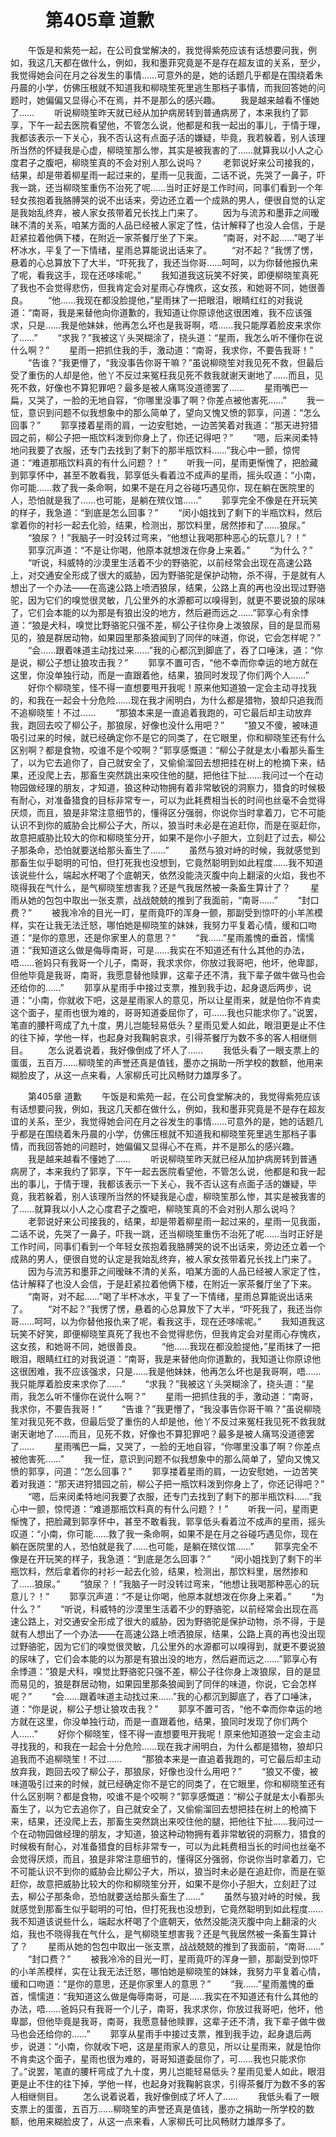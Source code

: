 # 　　第405章 道歉
　　午饭是和紫苑一起，在公司食堂解决的，我觉得紫苑应该有话想要问我，例如，我这几天都在做什么，例如，我和墨菲究竟是不是存在超友谊的关系，至少，我觉得她会问在月之谷发生的事情……可意外的是，她的话题几乎都是在围绕着朱丹晨的小学，仿佛压根就不知道我和柳晓笙死里逃生那档子事情，而我回答她的问题时，她偏偏又显得心不在焉，并不是那么的感兴趣。
　　我是越来越看不懂她了……
　　听说柳晓笙昨天就已经从加护病房转到普通病房了，本来我约了郭享，下午一起去医院看望他，不管怎么说，他都是和我一起出的事儿，于情于理，我都该表示一下关心，我不否认这有点面子活的嫌疑，毕竟，我若躲着，别人该理所当然的怀疑我是心虚，柳晓笙那么惨，其实是被我害的了……就算我以小人之心度君子之腹吧，柳晓笙真的不会对别人那么说吗？
　　老郭说好来公司接我的，结果，却是带着柳星雨一起过来的，星雨一见我面，二话不说，先哭了一鼻子，吓我一跳，还当柳晓笙重伤不治死了呢……当时正好是工作时间，同事们看到一个年轻女孩抱着我胳膊哭的说不出话来，旁边还立着一个成熟的男人，便很自觉的认定是我始乱终弃，被人家女孩带着兄长找上门来了。
　　因为与流苏和墨菲之间暧昧不清的关系，咱某方面的人品已经被人家定了性，估计解释了也没人会信，于是赶紧拉着他俩下楼，在附近一家茶餐厅坐了下来。
　　“南哥，对不起……”喝了半杯冰水，平复了一下情绪，星雨总算能说出话来了。
　　“对不起？”我愣了愣，悬着的心总算放下了大半，“吓死我了，我还当你哥……呵呵，以为你替他报仇来了呢，看我这手，现在还哆嗦呢。”
　　我知道我这玩笑不好笑，即便柳晓笙真死了我也不会觉得悲伤，但我肯定会对星雨心存愧疚，这女孩，和她哥不同，她很善良。
　　“他……我现在都没脸提他，”星雨抹了一把眼泪，眼睛红红的对我说道：“南哥，我是来替他向你道歉的，我知道让你原谅他这很困难，我不应该强求，只是……我是他妹妹，他再怎么坏也是我哥啊，唔……我只能厚着脸皮来求你了……”
　　“求我？”我被这丫头哭糊涂了，挠头道：“星雨，我怎么听不懂你在说什么啊？”
　　星雨一把抓住我的手，激动道：“南哥，我求你，不要告我哥！”
　　“告谁？”我更懵了，“我没事告你哥干嘛？”虽说柳晓笙对我见死不救，但最后受了重伤的人却是他，他丫不反过来冤枉我见死不救我就谢天谢地了……而且，见死不救，好像也不算犯罪吧？最多是被人痛骂没道德罢了……
　　星雨嘴巴一扁，又哭了，一脸的无地自容，“你哪里没事了啊？你差点被他害死……”
　　我一怔，意识到问题不似我想象中的那么简单了，望向又愧又愤的郭享，问道：“怎么回事？”
　　郭享搂着星雨的肩，一边安慰她，一边苦笑着对我道：“那天进狩猎园之前，柳公子把一瓶饮料泼到你身上了，你还记得吧？”
　　“嗯，后来闵柔特地问我要了衣服，还专门去找到了剩下的那半瓶饮料……”我心中一颤，惊愕道：“难道那瓶饮料真的有什么问题？！”
　　听我一问，星雨更惭愧了，把脸藏到郭享怀中，甚至不敢看我，郭享低头看着泣不成声的星雨，摇头叹道：“小南，你可能……救了我一条命啊，如果不是在月之谷碰巧遇见你，现在躺在医院里的人，恐怕就是我了……也可能，是躺在殡仪馆……”
　　郭享完全不像是在开玩笑的样子，我急道：“到底是怎么回事？”
　　“闵小姐找到了剩下的半瓶饮料，然后拿着你的衬衫一起去化验，结果，检测出，那饮料里，居然掺和了……狼尿。”
　　“狼尿？！”我脑子一时没转过弯来，“他想让我喝那种恶心的玩意儿？！”
　　郭享沉声道：“不是让你喝，他原本就想泼在你身上来着。”
　　“为什么？”
　　“听说，科威特的沙漠里生活着不少的野骆驼，以前经常会出现在高速公路上，对交通安全形成了很大的威胁，因为野骆驼是保护动物，杀不得，于是就有人想出了一个办法——在高速公路上喷洒狼尿，结果，公路上真的再也没出现过野骆驼，因为它们的嗅觉很灵敏，几公里外的水源都可以嗅得到，就更不要说狼的尿味了，它们会本能的以为那是有狼出没的地方，然后避而远之……”郭享心有余悸道：“狼是犬科，嗅觉比野骆驼只强不差，柳公子往你身上泼狼尿，目的是显而易见的，狼是群居动物，如果园里那条狼闻到了同伴的味道，你说，它会怎样呢？”
　　“会……跟着味道主动找过来……”我的心都沉到脚底了，吞了口唾沫，道：“你是说，柳公子想让狼攻击我？”
　　郭享不置可否，“他不幸而你幸运的地方就在这里，你没单独行动，而是一直跟着他，结果，狼同时发现了你们两个人……”
　　好你个柳晓笙，怪不得一直想要甩开我呢！原来他知道狼一定会主动寻找我的，和我在一起会十分危险……现在我才闹明白，为什么都是猎物，狼却只追我而不追柳晓笙！不过……
　　“那狼本来是一直追着我跑的，可它最后却主动放弃我，跑回去咬了柳公子，那狼尿，好像也没什么用吧？”
　　“狼又不傻，被味道吸引过来的时候，就已经确定你不是它的同类了，在它眼里，你和柳晓笙还有什么区别啊？都是食物，咬谁不是个咬啊？”郭享感慨道：“柳公子就是太小看那头畜生了，以为它去追你了，自己就安全了，又偷偷溜回去想把挂在树上的枪摘下来，结果，还没爬上去，那畜生突然跳出来咬住他的腿，把他往下扯……我问过一个在动物园做经理的朋友，才知道，狼这种动物拥有着非常敏锐的洞察力，猎食的时候极有耐心，对准备猎食的目标非常专一，可以为此耗费相当长的时间也丝毫不会觉得厌烦，而且，狼是非常注意细节的，懂得区分强弱，你说你当时拿着刀，它不可能认识不到你的威胁会比柳公子大，所以，狼当时未必是在追赶你，而是在驱赶你，故意把威胁比较大的你和柳晓笙分开，如果不是你小子胆大，立刻赶了过去，柳公子那条命，恐怕就要送给那头畜生了……”
　　虽然与狼对峙的时候，我就感觉到那畜生似乎聪明的可怕，但打死我也没想到，它竟然聪明到如此程度……我不知道该说些什么，端起水杯喝了个底朝天，依然没能浇灭腹中向上翻滚的火焰，我也不晓得我在气什么，是气柳晓笙想害我？还是气我居然被一条畜生算计了？
　　星雨从她的包包中取出一张支票，战战兢兢的推到了我面前，“南哥……”
　　“封口费？”
　　被我冷冷的目光一盯，星雨竟吓的浑身一颤，那副受到惊吓的小羊羔模样，实在让我无法迁怒，哪怕她是柳晓笙的妹妹，我努力平复着心情，缓和口吻道：“是你的意思，还是你家里人的意思？”
　　“我……”星雨羞愧的垂首，懦懦道：“我知道这么做是侮辱南哥，可是……我实在不知道还有什么其他的办法，唔……爸妈只有我哥一个儿子，南哥，我求求你，你放过我哥吧，他坏，他卑鄙，但他毕竟是我哥，南哥，我愿意替他赎罪，这辈子还不清，我下辈子做牛做马也会还给你的……”
　　郭享从星雨手中接过支票，推到我手边，起身退后两步，说道：“小南，你就收下吧，这是星雨家人的意见，所以让星雨来，就是怕你不肯卖这个面子，星雨也很为难的，哥哥知道委屈你了，可……我也只能求你了。”说罢，笔直的腰杆弯成了九十度，男儿岂能轻易低头？星雨见爱人如此，眼泪更是止不住的往下掉，学他一样，也起身对我鞠躬哀求，引得茶餐厅为数不多的客人相继侧目。
　　怎么说着说着，我好像倒成了坏人了……
　　我低头看了一眼支票上的蛋蛋，五百万……柳晓笙的声誉还真是值钱，墨亦之捐助一所学校的数额，他用来糊脸皮了，从这一点来看，人家柳氏可比风畅财力雄厚多了。

　　第405章 道歉
　　午饭是和紫苑一起，在公司食堂解决的，我觉得紫苑应该有话想要问我，例如，我这几天都在做什么，例如，我和墨菲究竟是不是存在超友谊的关系，至少，我觉得她会问在月之谷发生的事情……可意外的是，她的话题几乎都是在围绕着朱丹晨的小学，仿佛压根就不知道我和柳晓笙死里逃生那档子事情，而我回答她的问题时，她偏偏又显得心不在焉，并不是那么的感兴趣。
　　我是越来越看不懂她了……
　　听说柳晓笙昨天就已经从加护病房转到普通病房了，本来我约了郭享，下午一起去医院看望他，不管怎么说，他都是和我一起出的事儿，于情于理，我都该表示一下关心，我不否认这有点面子活的嫌疑，毕竟，我若躲着，别人该理所当然的怀疑我是心虚，柳晓笙那么惨，其实是被我害的了……就算我以小人之心度君子之腹吧，柳晓笙真的不会对别人那么说吗？
　　老郭说好来公司接我的，结果，却是带着柳星雨一起过来的，星雨一见我面，二话不说，先哭了一鼻子，吓我一跳，还当柳晓笙重伤不治死了呢……当时正好是工作时间，同事们看到一个年轻女孩抱着我胳膊哭的说不出话来，旁边还立着一个成熟的男人，便很自觉的认定是我始乱终弃，被人家女孩带着兄长找上门来了。
　　因为与流苏和墨菲之间暧昧不清的关系，咱某方面的人品已经被人家定了性，估计解释了也没人会信，于是赶紧拉着他俩下楼，在附近一家茶餐厅坐了下来。
　　“南哥，对不起……”喝了半杯冰水，平复了一下情绪，星雨总算能说出话来了。
　　“对不起？”我愣了愣，悬着的心总算放下了大半，“吓死我了，我还当你哥……呵呵，以为你替他报仇来了呢，看我这手，现在还哆嗦呢。”
　　我知道我这玩笑不好笑，即便柳晓笙真死了我也不会觉得悲伤，但我肯定会对星雨心存愧疚，这女孩，和她哥不同，她很善良。
　　“他……我现在都没脸提他，”星雨抹了一把眼泪，眼睛红红的对我说道：“南哥，我是来替他向你道歉的，我知道让你原谅他这很困难，我不应该强求，只是……我是他妹妹，他再怎么坏也是我哥啊，唔……我只能厚着脸皮来求你了……”
　　“求我？”我被这丫头哭糊涂了，挠头道：“星雨，我怎么听不懂你在说什么啊？”
　　星雨一把抓住我的手，激动道：“南哥，我求你，不要告我哥！”
　　“告谁？”我更懵了，“我没事告你哥干嘛？”虽说柳晓笙对我见死不救，但最后受了重伤的人却是他，他丫不反过来冤枉我见死不救我就谢天谢地了……而且，见死不救，好像也不算犯罪吧？最多是被人痛骂没道德罢了……
　　星雨嘴巴一扁，又哭了，一脸的无地自容，“你哪里没事了啊？你差点被他害死……”
　　我一怔，意识到问题不似我想象中的那么简单了，望向又愧又愤的郭享，问道：“怎么回事？”
　　郭享搂着星雨的肩，一边安慰她，一边苦笑着对我道：“那天进狩猎园之前，柳公子把一瓶饮料泼到你身上了，你还记得吧？”
　　“嗯，后来闵柔特地问我要了衣服，还专门去找到了剩下的那半瓶饮料……”我心中一颤，惊愕道：“难道那瓶饮料真的有什么问题？！”
　　听我一问，星雨更惭愧了，把脸藏到郭享怀中，甚至不敢看我，郭享低头看着泣不成声的星雨，摇头叹道：“小南，你可能……救了我一条命啊，如果不是在月之谷碰巧遇见你，现在躺在医院里的人，恐怕就是我了……也可能，是躺在殡仪馆……”
　　郭享完全不像是在开玩笑的样子，我急道：“到底是怎么回事？”
　　“闵小姐找到了剩下的半瓶饮料，然后拿着你的衬衫一起去化验，结果，检测出，那饮料里，居然掺和了……狼尿。”
　　“狼尿？！”我脑子一时没转过弯来，“他想让我喝那种恶心的玩意儿？！”
　　郭享沉声道：“不是让你喝，他原本就想泼在你身上来着。”
　　“为什么？”
　　“听说，科威特的沙漠里生活着不少的野骆驼，以前经常会出现在高速公路上，对交通安全形成了很大的威胁，因为野骆驼是保护动物，杀不得，于是就有人想出了一个办法——在高速公路上喷洒狼尿，结果，公路上真的再也没出现过野骆驼，因为它们的嗅觉很灵敏，几公里外的水源都可以嗅得到，就更不要说狼的尿味了，它们会本能的以为那是有狼出没的地方，然后避而远之……”郭享心有余悸道：“狼是犬科，嗅觉比野骆驼只强不差，柳公子往你身上泼狼尿，目的是显而易见的，狼是群居动物，如果园里那条狼闻到了同伴的味道，你说，它会怎样呢？”
　　“会……跟着味道主动找过来……”我的心都沉到脚底了，吞了口唾沫，道：“你是说，柳公子想让狼攻击我？”
　　郭享不置可否，“他不幸而你幸运的地方就在这里，你没单独行动，而是一直跟着他，结果，狼同时发现了你们两个人……”
　　好你个柳晓笙，怪不得一直想要甩开我呢！原来他知道狼一定会主动寻找我的，和我在一起会十分危险……现在我才闹明白，为什么都是猎物，狼却只追我而不追柳晓笙！不过……
　　“那狼本来是一直追着我跑的，可它最后却主动放弃我，跑回去咬了柳公子，那狼尿，好像也没什么用吧？”
　　“狼又不傻，被味道吸引过来的时候，就已经确定你不是它的同类了，在它眼里，你和柳晓笙还有什么区别啊？都是食物，咬谁不是个咬啊？”郭享感慨道：“柳公子就是太小看那头畜生了，以为它去追你了，自己就安全了，又偷偷溜回去想把挂在树上的枪摘下来，结果，还没爬上去，那畜生突然跳出来咬住他的腿，把他往下扯……我问过一个在动物园做经理的朋友，才知道，狼这种动物拥有着非常敏锐的洞察力，猎食的时候极有耐心，对准备猎食的目标非常专一，可以为此耗费相当长的时间也丝毫不会觉得厌烦，而且，狼是非常注意细节的，懂得区分强弱，你说你当时拿着刀，它不可能认识不到你的威胁会比柳公子大，所以，狼当时未必是在追赶你，而是在驱赶你，故意把威胁比较大的你和柳晓笙分开，如果不是你小子胆大，立刻赶了过去，柳公子那条命，恐怕就要送给那头畜生了……”
　　虽然与狼对峙的时候，我就感觉到那畜生似乎聪明的可怕，但打死我也没想到，它竟然聪明到如此程度……我不知道该说些什么，端起水杯喝了个底朝天，依然没能浇灭腹中向上翻滚的火焰，我也不晓得我在气什么，是气柳晓笙想害我？还是气我居然被一条畜生算计了？
　　星雨从她的包包中取出一张支票，战战兢兢的推到了我面前，“南哥……”
　　“封口费？”
　　被我冷冷的目光一盯，星雨竟吓的浑身一颤，那副受到惊吓的小羊羔模样，实在让我无法迁怒，哪怕她是柳晓笙的妹妹，我努力平复着心情，缓和口吻道：“是你的意思，还是你家里人的意思？”
　　“我……”星雨羞愧的垂首，懦懦道：“我知道这么做是侮辱南哥，可是……我实在不知道还有什么其他的办法，唔……爸妈只有我哥一个儿子，南哥，我求求你，你放过我哥吧，他坏，他卑鄙，但他毕竟是我哥，南哥，我愿意替他赎罪，这辈子还不清，我下辈子做牛做马也会还给你的……”
　　郭享从星雨手中接过支票，推到我手边，起身退后两步，说道：“小南，你就收下吧，这是星雨家人的意见，所以让星雨来，就是怕你不肯卖这个面子，星雨也很为难的，哥哥知道委屈你了，可……我也只能求你了。”说罢，笔直的腰杆弯成了九十度，男儿岂能轻易低头？星雨见爱人如此，眼泪更是止不住的往下掉，学他一样，也起身对我鞠躬哀求，引得茶餐厅为数不多的客人相继侧目。
　　怎么说着说着，我好像倒成了坏人了……
　　我低头看了一眼支票上的蛋蛋，五百万……柳晓笙的声誉还真是值钱，墨亦之捐助一所学校的数额，他用来糊脸皮了，从这一点来看，人家柳氏可比风畅财力雄厚多了。
